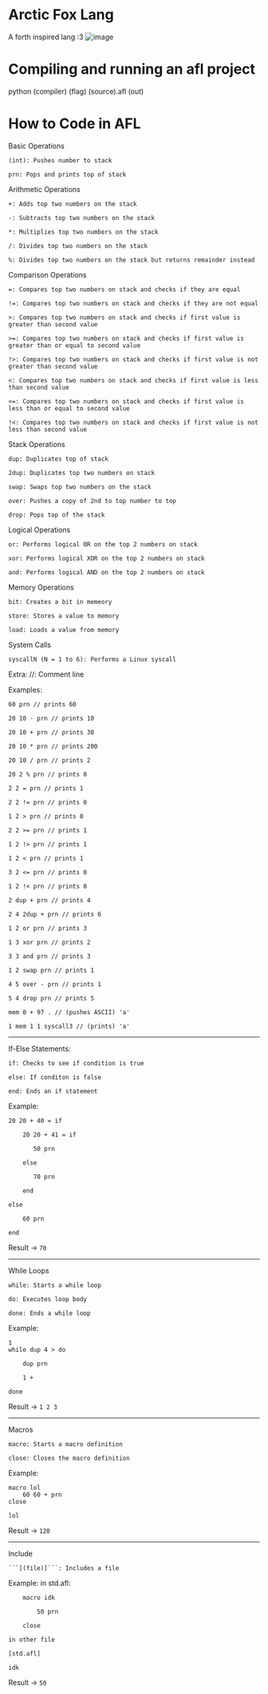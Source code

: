 # Arctic Fox Lang

A forth inspired lang :3
![image](https://github.com/LazyBev/arctic-fox-lang/assets/157259616/f273a926-66f9-41ad-b7a3-a27c021bb132)

# Compiling and running an afl project

python (compiler) (flag) (source).afl (out)

# How to Code in AFL

Basic Operations

    (int): Pushes number to stack

    prn: Pops and prints top of stack

Arithmetic Operations

    +: Adds top two numbers on the stack

    -: Subtracts top two numbers on the stack

    *: Multiplies top two numbers on the stack

    /: Divides top two numbers on the stack

    %: Divides top two numbers on the stack but returns remainder instead

Comparison Operations

    =: Compares top two numbers on stack and checks if they are equal

    !=: Compares top two numbers on stack and checks if they are not equal

    >: Compares top two numbers on stack and checks if first value is greater than second value

    >=: Compares top two numbers on stack and checks if first value is greater than or equal to second value

    !>: Compares top two numbers on stack and checks if first value is not greater than second value

    <: Compares top two numbers on stack and checks if first value is less than second value

    <=: Compares top two numbers on stack and checks if first value is less than or equal to second value

    !<: Compares top two numbers on stack and checks if first value is not less than second value

Stack Operations

    dup: Duplicates top of stack

    2dup: Duplicates top two numbers on stack

    swap: Swaps top two numbers on the stack

    over: Pushes a copy of 2nd to top number to top

    drop: Pops top of the stack

Logical Operations

    or: Performs logical OR on the top 2 numbers on stack

    xor: Performs logical XOR on the top 2 numbers on stack
    
    and: Performs logical AND on the top 2 numbers on stack

Memory Operations

    bit: Creates a bit in memeory

    store: Stores a value to memory

    load: Loads a value from memory

System Calls

    syscallN (N = 1 to 6): Performs a Linux syscall

Extra:
    //: Comment line

Examples: 
    
    60 prn // prints 60
    
    20 10 - prn // prints 10
    
    20 10 + prn // prints 30
    
    20 10 * prn // prints 200
    
    20 10 / prn // prints 2
    
    20 2 % prn // prints 0
    
    2 2 = prn // prints 1
    
    2 2 != prn // prints 0
    
    1 2 > prn // prints 0
    
    2 2 >= prn // prints 1
    
    1 2 !> prn // prints 1
    
    1 2 < prn // prints 1
    
    3 2 <= prn // prints 0
    
    1 2 !< prn // prints 0
    
    2 dup + prn // prints 4
    
    2 4 2dup + prn // prints 6
    
    1 2 or prn // prints 3
    
    1 3 xor prn // prints 2
    
    3 3 and prn // prints 3
    
    1 2 swap prn // prints 1
    
    4 5 over - prn // prints 1
    
    5 4 drop prn // prints 5
    
    mem 0 + 97 . // (pushes ASCII) 'a'
    
    1 mem 1 1 syscall3 // (prints) 'a'


---------------------------------------------------------------------------------------------------------------------------

If-Else Statements:

    if: Checks to see if condition is true

    else: If conditon is false

    end: Ends an if statement

Example:

    20 20 + 40 = if

        20 20 + 41 = if
    
           50 prn
        
        else
    
           70 prn
        
        end
    
    else

        60 prn
    
    end

Result -> `70`

---------------------------------------------------------------------------------------------------------------------------

While Loops

    while: Starts a while loop

    do: Executes loop body

    done: Ends a while loop

Example:

    1 
    while dup 4 > do
    
        dup prn
      
        1 +
      
    done

Result -> `1 2 3`

---------------------------------------------------------------------------------------------------------------------------

Macros

    macro: Starts a macro definition

    close: Closes the macro definition

Example:

    macro lol
        60 60 + prn
    close

    lol

Result -> `120`

---------------------------------------------------------------------------------------------------------------------------

Include

    ```[(file)]```: Includes a file


Example:
    in std.afl:

        macro idk

            50 prn

        close

    in other file

    [std.afl]

    idk

Result -> ```50```
